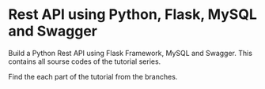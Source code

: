# Rest API using Python, Flask, MySQL and Swagger
Build a Python Rest API using Flask Framework, MySQL and Swagger. This contains all sourse codes of the tutorial series.

Find the each part of the tutorial from the branches.
